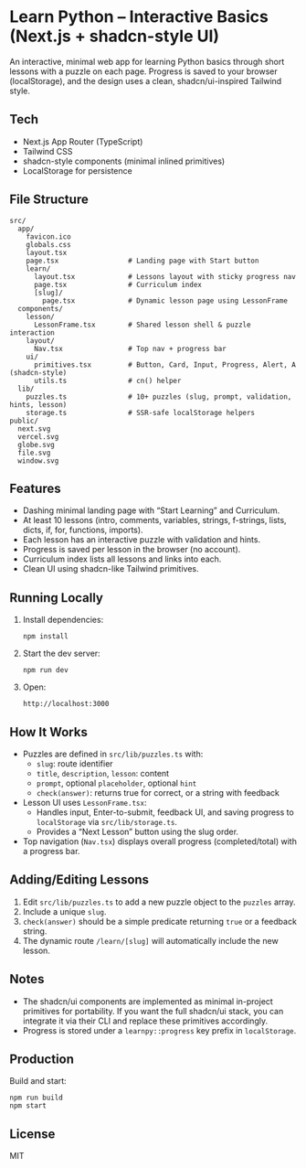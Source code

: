 # Learn Python – Interactive Basics (Next.js + shadcn-style UI)

An interactive, minimal web app for learning Python basics through short lessons with a puzzle on each page. Progress is saved to your browser (localStorage), and the design uses a clean, shadcn/ui-inspired Tailwind style.

## Tech
- Next.js App Router (TypeScript)
- Tailwind CSS
- shadcn-style components (minimal inlined primitives)
- LocalStorage for persistence

## File Structure
```
src/
  app/
    favicon.ico
    globals.css
    layout.tsx
    page.tsx                 # Landing page with Start button
    learn/
      layout.tsx             # Lessons layout with sticky progress nav
      page.tsx               # Curriculum index
      [slug]/
        page.tsx             # Dynamic lesson page using LessonFrame
  components/
    lesson/
      LessonFrame.tsx        # Shared lesson shell & puzzle interaction
    layout/
      Nav.tsx                # Top nav + progress bar
    ui/
      primitives.tsx         # Button, Card, Input, Progress, Alert, A (shadcn-style)
      utils.ts               # cn() helper
  lib/
    puzzles.ts               # 10+ puzzles (slug, prompt, validation, hints, lesson)
    storage.ts               # SSR-safe localStorage helpers
public/
  next.svg
  vercel.svg
  globe.svg
  file.svg
  window.svg
```

## Features
- Dashing minimal landing page with “Start Learning” and Curriculum.
- At least 10 lessons (intro, comments, variables, strings, f-strings, lists, dicts, if, for, functions, imports).
- Each lesson has an interactive puzzle with validation and hints.
- Progress is saved per lesson in the browser (no account).
- Curriculum index lists all lessons and links into each.
- Clean UI using shadcn-like Tailwind primitives.

## Running Locally
1. Install dependencies:
   ```
   npm install
   ```
2. Start the dev server:
   ```
   npm run dev
   ```
3. Open:
   ```
   http://localhost:3000
   ```

## How It Works
- Puzzles are defined in `src/lib/puzzles.ts` with:
  - `slug`: route identifier
  - `title`, `description`, `lesson`: content
  - `prompt`, optional `placeholder`, optional `hint`
  - `check(answer)`: returns true for correct, or a string with feedback
- Lesson UI uses `LessonFrame.tsx`:
  - Handles input, Enter-to-submit, feedback UI, and saving progress to `localStorage` via `src/lib/storage.ts`.
  - Provides a “Next Lesson” button using the slug order.
- Top navigation (`Nav.tsx`) displays overall progress (completed/total) with a progress bar.

## Adding/Editing Lessons
1. Edit `src/lib/puzzles.ts` to add a new puzzle object to the `puzzles` array.
2. Include a unique `slug`.
3. `check(answer)` should be a simple predicate returning `true` or a feedback string.
4. The dynamic route `/learn/[slug]` will automatically include the new lesson.

## Notes
- The shadcn/ui components are implemented as minimal in-project primitives for portability. If you want the full shadcn/ui stack, you can integrate it via their CLI and replace these primitives accordingly.
- Progress is stored under a `learnpy::progress` key prefix in `localStorage`.

## Production
Build and start:
```
npm run build
npm start
```

## License
MIT
